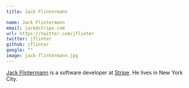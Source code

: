 ```yaml
---
title: Jack Flintermann

name: Jack Flintermann
email: jack@stripe.com
url: https://twitter.com/jflinter
twitter: jflinter
github: jflinter
google: ""
image: jack-flintermann.jpg
---
```


[Jack Flintermann](https://twitter.com/jflinter) is a software developer at [Stripe](https://stripe.com/). He lives in New York City.
